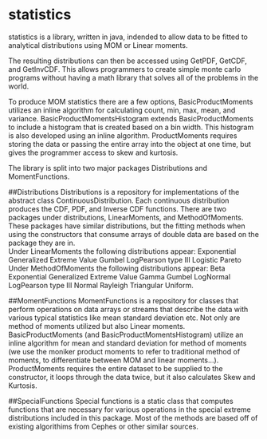 # statistics
statistics is a library, written in java, indended to allow data to be fitted to analytical distributions
using MOM or Linear moments.

The resulting distributions can then be accessed using GetPDF, GetCDF, and GetInvCDF.  This allows programmers 
to create simple monte carlo programs without having a math library that solves all of the problems in the world.

To produce MOM statistics there are a few options, BasicProductMoments utilizes an inline algorithm for calculating count, min,
max, mean, and variance.  BasicProductMomentsHistogram extends BasicProductMoments to include a histogram that is created based on
a bin width. This histogram is also developed using an inline algorithm.  ProductMoments requires storing the data or passing the
entire array into the object at one time, but gives the programmer access to skew and kurtosis.

The library is split into two major packages Distributions and MomentFunctions.

##Distributions
Distributions is a repository for implementations of the abstract class ContinuousDistribution.  Each continuous distribution produces the CDF, PDF, and Inverse CDF functions. There are two packages under distributions, LinearMoments, and MethodOfMoments.  These packages have similar distributions, but the fitting methods when using the constructors that consume arrays of double data are based on the package they are in.  
Under LinearMoments the following distributions appear:
  Exponential
  Generalized Extreme Value
  Gumbel
  LogPearson type III
  Logistic
  Pareto
Under MethodOfMoments the following distributions appear:
  Beta
  Exponential
  Generalized Extreme Value
  Gamma
  Gumbel
  LogNormal
  LogPearson type III
  Normal
  Rayleigh
  Triangular
  Uniform.

##MomentFunctions
MomentFunctions is a repository for classes that perform operations on data arrays or streams that describe the data with various typical statistics like mean standard deviation etc.  Not only are method of moments utilized but also Linear moments.  BasicProductMoments (and BasicProductMomentsHistogram) utilize an inline algorithm for mean and standard deviation for method of moments (we use the moniker product moments to refer to traditional method of moments, to differentiate between MOM and linear moments...). ProductMoments requires the entire dataset to be supplied to the constructor, it loops through the data twice, but it also calculates Skew and Kurtosis.

##SpecialFunctions
Special functions is a static class that computes functions that are necessary for various operations in the special extreme distributions included in this package. Most of the methods are based off of existing algorithims from Cephes or other similar sources.
